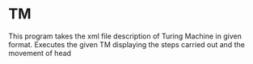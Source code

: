# TM

This program takes the xml file description of Turing Machine in given format.
Executes the given TM displaying the steps carried out and the movement of head

